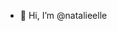 - 👋 Hi, I’m @natalieelle


<!---
natalieelle/natalieelle is a ✨ special ✨ repository because its `README.md` (this file) appears on your GitHub profile.
You can click the Preview link to take a look at your changes.
--->
